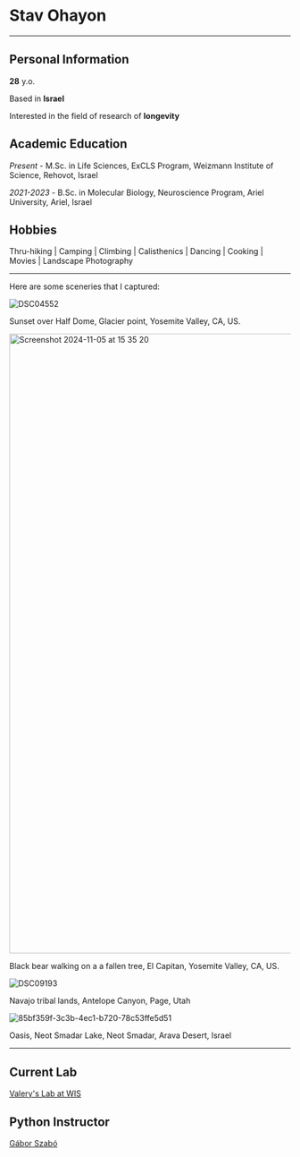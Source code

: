 # Stav Ohayon

---

## Personal Information

**28** y.o.

Based in **Israel**

Interested in the field of research of **longevity**


## Academic Education

_Present_ - M.Sc. in Life Sciences, ExCLS Program, Weizmann Institute of Science, Rehovot, Israel

_2021-2023_ - B.Sc. in Molecular Biology, Neuroscience Program, Ariel University, Ariel, Israel

## Hobbies

Thru-hiking | Camping | Climbing | Calisthenics | Dancing | Cooking | Movies | Landscape Photography

---

Here are some sceneries that I captured:

![DSC04552](https://github.com/user-attachments/assets/1f77bbfc-ea2f-498d-8166-965f9a562ba9)

Sunset over Half Dome, Glacier point, Yosemite Valley, CA, US.

<img width="1108" alt="Screenshot 2024-11-05 at 15 35 20" src="https://github.com/user-attachments/assets/4d82cca0-15e8-41ef-91c8-c86c21306270">

Black bear walking on a a fallen tree, El Capitan, Yosemite Valley, CA, US.

![DSC09193](https://github.com/user-attachments/assets/a552fa55-098e-431c-9b3d-0cb3b28ec4e1)

Navajo tribal lands, Antelope Canyon, Page, Utah

![85bf359f-3c3b-4ec1-b720-78c53ffe5d51](https://github.com/user-attachments/assets/de81cc05-4a95-4694-aaf7-5ff1cfdcaf34)

Oasis, Neot Smadar Lake, Neot Smadar, Arava Desert, Israel

---

## Current Lab

<a href="https://www.weizmann.ac.il/mcb/valery/">Valery's Lab at WIS</a><br>

## Python Instructor

<a href="https://szabgab.com/">Gábor Szabó</a>
